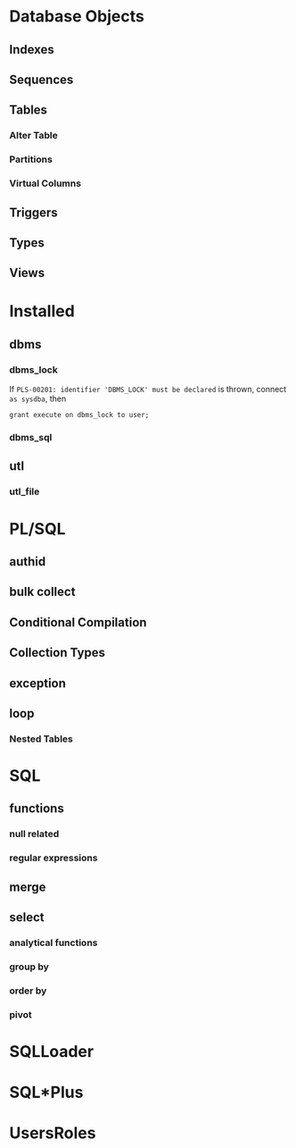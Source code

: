 # Database Objects

## Indexes

## Sequences

## Tables

### Alter Table
### Partitions
### Virtual Columns

## Triggers

## Types

## Views

# Installed

## dbms

### dbms_lock

If `PLS-00201: identifier 'DBMS_LOCK' must be declared` is thrown, connect `as sysdba`, then

    grant execute on dbms_lock to user;



### dbms_sql

## utl

### utl_file

# PL/SQL

## authid

## bulk collect

## Conditional Compilation

## Collection Types

## exception

## loop

### Nested Tables

# SQL

## functions

### null related
### regular expressions

## merge

## select

### analytical functions

### group by

### order by

### pivot

# SQLLoader

# SQL*Plus

# UsersRoles
